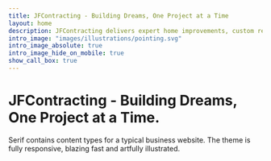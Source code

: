 ```yaml
---
title: JFContracting - Building Dreams, One Project at a Time
layout: home
description: JFContracting delivers expert home improvements, custom renovations, and general contracting services with precision and care.
intro_image: "images/illustrations/pointing.svg"
intro_image_absolute: true
intro_image_hide_on_mobile: true
show_call_box: true
---
```


# JFContracting - Building Dreams, One Project at a Time.

Serif contains content types for a typical business website. The theme is fully responsive, blazing fast and artfully illustrated.

